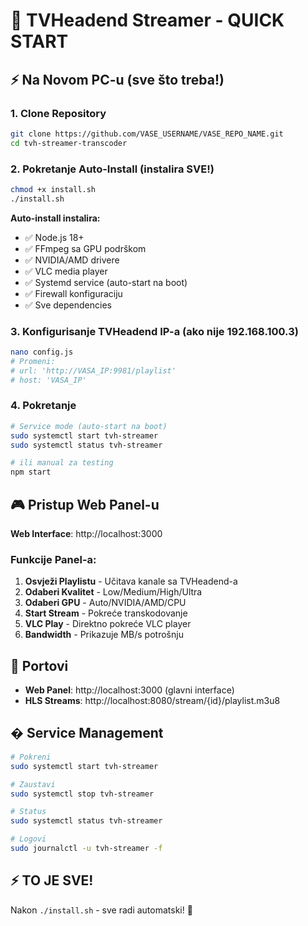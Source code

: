 # 🚀 TVHeadend Streamer - QUICK START

## ⚡ Na Novom PC-u (sve što treba!)

### 1. Clone Repository
```bash
git clone https://github.com/VASE_USERNAME/VASE_REPO_NAME.git
cd tvh-streamer-transcoder
```

### 2. Pokretanje Auto-Install (instalira SVE!)
```bash
chmod +x install.sh
./install.sh
```

**Auto-install instalira:**
- ✅ Node.js 18+
- ✅ FFmpeg sa GPU podrškom  
- ✅ NVIDIA/AMD drivere 
- ✅ VLC media player
- ✅ Systemd service (auto-start na boot)
- ✅ Firewall konfiguraciju
- ✅ Sve dependencies

### 3. Konfigurisanje TVHeadend IP-a (ako nije 192.168.100.3)
```bash
nano config.js
# Promeni:
# url: 'http://VASA_IP:9981/playlist'
# host: 'VASA_IP'
```

### 4. Pokretanje
```bash
# Service mode (auto-start na boot)
sudo systemctl start tvh-streamer
sudo systemctl status tvh-streamer

# ili manual za testing
npm start
```

## 🎮 Pristup Web Panel-u

**Web Interface**: http://localhost:3000

### Funkcije Panel-a:
1. **Osvježi Playlistu** - Učitava kanale sa TVHeadend-a
2. **Odaberi Kvalitet** - Low/Medium/High/Ultra
3. **Odaberi GPU** - Auto/NVIDIA/AMD/CPU
4. **Start Stream** - Pokreće transkodovanje
5. **VLC Play** - Direktno pokreće VLC player
6. **Bandwidth** - Prikazuje MB/s potrošnju

## 🔧 Portovi

- **Web Panel**: http://localhost:3000 (glavni interface)
- **HLS Streams**: http://localhost:8080/stream/{id}/playlist.m3u8

## �️ Service Management

```bash
# Pokreni
sudo systemctl start tvh-streamer

# Zaustavi
sudo systemctl stop tvh-streamer

# Status
sudo systemctl status tvh-streamer

# Logovi
sudo journalctl -u tvh-streamer -f
```

## ⚡ TO JE SVE!

Nakon `./install.sh` - sve radi automatski! 🚀
